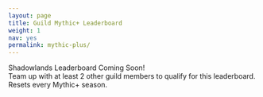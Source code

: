 ```yaml
---
layout: page
title: Guild Mythic+ Leaderboard
weight: 1
nav: yes
permalink: mythic-plus/
---
```

<p class="leaderboard-description">Shadowlands Leaderboard Coming Soon!<br>Team up with at least 2 other guild members to qualify for this leaderboard. Resets every Mythic+ season.</p>
<ol id="gmih-leaderboard"></ol>
<script>
  var dungeonInfo = {
    "Mists of Tirna Scithe": {
      "1-star": 1800000,
      "2-stars": 1440000,
      "3-stars": 1080000,
      safeName: 'mists-of-tirna-scithe'
    },
    "The Necrotic Wake": {
      "1-star": 2160000,
      "2-stars": 1728000,
      "3-stars": 1296000,
      safeName: 'the-necrotic-wake'
    },
    "De Other Side": {
      "1-star": 2340000,
      "2-stars": 1872000,
      "3-stars": 1404000,
      safeName: 'de-other-side'
    },
    "Halls of Atonement": {
      "1-star": 1860000,
      "2-stars": 1488000,
      "3-stars": 1116000,
      safeName: 'halls-of-atonement'
    },
    "Plaguefall": {
      "1-star": 2280000,
      "2-stars": 1824000,
      "3-stars": 1368000,
      safeName: 'plaguefall'
    },
    "Sanguine Depths": {
      "1-star": 2460000,
      "2-stars": 1968000,
      "3-stars": 1476000,
      safeName: 'sanguine-depths'
    },
    "Spires of Ascension": {
      "1-star": 2340000,
      "2-stars": 1872000,
      "3-stars": 1404000,
      safeName: 'spires-of-ascension'
    },
    "Theater of Pain": {
      "1-star": 2220000,
      "2-stars": 1776000,
      "3-stars": 1332000,
      safeName: 'theater-of-pain'
    }
  }

  function convertMS(milliseconds) {
    var day, hour, minute, seconds, over;
    
    if (milliseconds < 0) {
      milliseconds = Math.abs(milliseconds);
      over = true;
    }

    seconds = Math.floor(milliseconds / 1000);
    minute = Math.floor(seconds / 60);
    seconds = seconds % 60;
    hour = Math.floor(minute / 60);
    minute = minute % 60;
    day = Math.floor(hour / 24);
    hour = hour % 24;
    
    return `${hour}:${minute < 10 ? '0' : ''}${minute}:${seconds < 10 ? '0' : ''}${seconds}`;
}



function convertMSTooltip(milliseconds) {
    var day, hour, minute, seconds, over;
    
    if (milliseconds < 0) {
      milliseconds = Math.abs(milliseconds);
      over = true;
    }

    seconds = Math.floor(milliseconds / 1000);
    minute = Math.floor(seconds / 60);
    seconds = seconds % 60;
    hour = Math.floor(minute / 60);
    minute = minute % 60;
    day = Math.floor(hour / 24);
    hour = hour % 24;
    
    return `${over ? 'Over by ' : 'Under by '}${hour}:${minute < 10 ? '0' : ''}${minute}:${seconds < 10 ? '0' : ''}${seconds}`;
}

function timeDiff(curr, prev) {
  var ms_Min = 60 * 1000; // milliseconds in Minute 
  var ms_Hour = ms_Min * 60; // milliseconds in Hour 
  var ms_Day = ms_Hour * 24; // milliseconds in day 
  var ms_Mon = ms_Day * 30; // milliseconds in Month 
  var ms_Yr = ms_Day * 365; // milliseconds in Year 
  var diff = curr - prev; //difference between dates. 
  // If the diff is less then milliseconds in a minute 
  if (diff < ms_Min) {
      return Math.round(diff / 1000) + ' seconds ago'; 

      // If the diff is less then milliseconds in a Hour 
  } else if (diff < ms_Hour) { 
      if (Math.round(diff / ms_Min) === 1) {
        return Math.round(diff / ms_Min) + ' minute ago'; 
      }
      return Math.round(diff / ms_Min) + ' minutes ago'; 

      // If the diff is less then milliseconds in a day 
  } else if (diff < ms_Day) { 
      if (Math.round(diff / ms_Hour) === 1) {
        return Math.round(diff / ms_Hour) + ' hour ago'; 
      }
      return Math.round(diff / ms_Hour) + ' hours ago'; 

      // If the diff is less then milliseconds in a Month 
  } else  if (diff < ms_Mon) { 
      if (Math.round(diff / ms_Day) === 1) {
        return Math.round(diff / ms_Day) + ' day ago'; 
      }
      return Math.round(diff / ms_Day) + ' days ago';
  } else if (diff < ms_Yr) {
      if (Math.round(diff / ms_Mon) === 1) {
        return Math.round(diff / ms_Mon) + ' month ago'; 
      }
      return Math.round(diff / ms_Mon) + ' months ago'; 
  } else { 
    if (Math.round(diff / ms_Yr) === 1) {
      return Math.round(diff / ms_Yr) + ' year ago';
    }
      return Math.round(diff / ms_Yr) + ' years ago'; 
  } 
} 

  function createLeaderboard(data) {
    var tankSpecs = ["Protection", "Vengeance", "Brewmaster", "Guardian", "Blood"];
    var healerSpecs = ["Restoration", "Mistweaver", "Holy", "Discipline"];


    data.sort(function (data1, data2) {
      // Sort by Key Difficulty
      if (parseInt(data1.Key) < parseInt(data2.Key)) return 1;
      if (parseInt(data1.Key) > parseInt(data2.Key)) return -1;

      // Sort by duration
      if (dungeonInfo[data1.Dungeon]["1-star"] - parseInt(data1.Duration) > dungeonInfo[data2.Dungeon]["1-star"] - parseInt(data2.Duration)) return -1;
      if (dungeonInfo[data1.Dungeon]["1-star"] - parseInt(data1.Duration) < dungeonInfo[data2.Dungeon]["1-star"] - parseInt(data2.Duration)) return 1;

    }).forEach(function(guildRun) {
      var stars = "";
      var group = {
        tank: {
        },
        healer: {
        },
        dps: []
      };
      var groupMembers = [[guildRun.Member1, guildRun["Member1-Spec"], guildRun["Member1-Guild"]], [guildRun.Member2, guildRun["Member2-Spec"], guildRun["Member2-Guild"]], [guildRun.Member3, guildRun["Member3-Spec"], guildRun["Member3-Guild"]], [guildRun.Member4, guildRun["Member4-Spec"], guildRun["Member4-Guild"]], [guildRun.Member5, guildRun["Member5-Spec"], guildRun["Member5-Guild"]]];
      groupMembers.forEach(function(member) {
        if (tankSpecs.includes(member[1])) {
          group.tank = {
            name: decodeURIComponent(member[0]),
            member: member[2]
          };
        } else if (healerSpecs.includes(member[1])) {
          group.healer = {
            name: decodeURIComponent(member[0]),
            member: member[2]
          }
        } else {
          group.dps.push({
            name:decodeURIComponent(member[0]),
            member: member[2]
          });
        }
      });
      
      if(guildRun.Duration <= dungeonInfo[guildRun.Dungeon]["1-star"]) {
        if(guildRun.Duration <= dungeonInfo[guildRun.Dungeon]["3-star"]) {
          stars = "three-star";
        } else if(guildRun.Duration <= dungeonInfo[guildRun.Dungeon]["2-star"]) {
          stars = "two-star";
        } else {
          stars = "one-star";
        }
      }


      var run = document.createElement('li');
      run.classList.add('guild-run', `guild-run--${dungeonInfo[guildRun.Dungeon].safeName}`);
      var runHTML = `<div class="guild-run__container"><div class="dungeon-details">
        <h2 class="dungeon-name"><span class="dungeon-level">+${guildRun.Key}</span> ${guildRun.Dungeon}</h2>
        <div class="dungeon-details__container">
          <div class="timer">
            <div class="timer__time"><svg fill="#000000" xmlns="http://www.w3.org/2000/svg" xmlns:xlink="http://www.w3.org/1999/xlink" version="1.1" x="0px" y="0px" viewBox="0 0 100 100" style="enable-background:new 0 0 100 100;" xml:space="preserve"><style type="text/css">.st0{fill:none;}</style><rect class="st0" width="100" height="100"></rect><path d="M74.8,30.5c-0.3-0.3-0.7-0.7-1.1-1l1-1.3l0.6,0.5c0.6,0.4,1.4,0.3,1.8-0.2l1.8-2.3c0.4-0.6,0.3-1.4-0.2-1.8l-3.6-2.8  l-3.6-2.8c-0.6-0.4-1.4-0.3-1.8,0.2L68,21.1c-0.4,0.6-0.3,1.4,0.2,1.8l0.6,0.5l-1.2,1.5c-3.6-2.1-7.7-3.6-11.8-4.2v-2.9h1.1  c1.1,0,2-0.9,2-2v-4.1c0-1.1-0.9-2-2-2h-4h-9.6c-1.1,0-2,0.9-2,2v4.1c0,1.1,0.9,2,2,2h1.1v2.9c-4.2,0.7-8.2,2.1-11.8,4.2l-1.2-1.5  l0.6-0.5c0.6-0.4,0.7-1.3,0.2-1.8l-1.8-2.3c-0.4-0.6-1.3-0.7-1.8-0.2l-3.6,2.8l-3.6,2.8c-0.6,0.4-0.7,1.3-0.2,1.8l1.8,2.3  c0.4,0.6,1.3,0.7,1.8,0.2l0.6-0.5l1,1.3c-0.4,0.3-0.7,0.7-1.1,1c-6.6,6.6-10.3,15.4-10.3,24.8s3.6,18.2,10.3,24.8  c6.6,6.6,15.4,10.3,24.8,10.3s18.2-3.6,24.8-10.3c6.6-6.6,10.3-15.4,10.3-24.8S81.4,37.1,74.8,30.5z M50,85  c-16.4,0-29.8-13.4-29.8-29.8c0-16.4,13.4-29.8,29.8-29.8s29.8,13.4,29.8,29.8C79.8,71.7,66.4,85,50,85z"></path><path d="M50,30.5v24.8h24.8C74.8,41.6,63.7,30.5,50,30.5z"></path></svg>${convertMS(guildRun.Duration)}<span class="duration-tooltip">${convertMSTooltip(dungeonInfo[guildRun.Dungeon]["1-star"] - guildRun.Duration)}</span></div>
            <div class="timer__stars ${stars}">
              <svg class="svg-inline--fa fa-star fa-w-18" aria-hidden="true" data-prefix="fas" data-icon="star" role="img" xmlns="http://www.w3.org/2000/svg" viewBox="0 0 576 512" data-fa-i2svg=""><path fill="" d="M259.3 17.8L194 150.2 47.9 171.5c-26.2 3.8-36.7 36.1-17.7 54.6l105.7 103-25 145.5c-4.5 26.3 23.2 46 46.4 33.7L288 439.6l130.7 68.7c23.2 12.2 50.9-7.4 46.4-33.7l-25-145.5 105.7-103c19-18.5 8.5-50.8-17.7-54.6L382 150.2 316.7 17.8c-11.7-23.6-45.6-23.9-57.4 0z"></path></svg>
              <svg class="svg-inline--fa fa-star fa-w-18" aria-hidden="true" data-prefix="fas" data-icon="star" role="img" xmlns="http://www.w3.org/2000/svg" viewBox="0 0 576 512" data-fa-i2svg=""><path fill="" d="M259.3 17.8L194 150.2 47.9 171.5c-26.2 3.8-36.7 36.1-17.7 54.6l105.7 103-25 145.5c-4.5 26.3 23.2 46 46.4 33.7L288 439.6l130.7 68.7c23.2 12.2 50.9-7.4 46.4-33.7l-25-145.5 105.7-103c19-18.5 8.5-50.8-17.7-54.6L382 150.2 316.7 17.8c-11.7-23.6-45.6-23.9-57.4 0z"></path></svg>
              <svg class="svg-inline--fa fa-star fa-w-18" aria-hidden="true" data-prefix="fas" data-icon="star" role="img" xmlns="http://www.w3.org/2000/svg" viewBox="0 0 576 512" data-fa-i2svg=""><path fill="" d="M259.3 17.8L194 150.2 47.9 171.5c-26.2 3.8-36.7 36.1-17.7 54.6l105.7 103-25 145.5c-4.5 26.3 23.2 46 46.4 33.7L288 439.6l130.7 68.7c23.2 12.2 50.9-7.4 46.4-33.7l-25-145.5 105.7-103c19-18.5 8.5-50.8-17.7-54.6L382 150.2 316.7 17.8c-11.7-23.6-45.6-23.9-57.4 0z"></path></svg>
            </div>
          </div>
          <ul class="affixes">
            ${guildRun.Affix1 ? `<li class="${guildRun.Affix1.toLowerCase()}"><span>${guildRun.Affix1}</span></li>`: ''}
            ${guildRun.Affix2 ? `<li class="${guildRun.Affix2.toLowerCase()}"><span>${guildRun.Affix2}</span></li>`: ''}
            ${guildRun.Affix3 ? `<li class="${guildRun.Affix3.toLowerCase()}"><span>${guildRun.Affix3}</span></li>`: ''}
            ${guildRun.Affix4 ? `<li class="${guildRun.Affix4.toLowerCase()}"><span>${guildRun.Affix4}</span></li>`: ''}
          </ul>
          <div class="date-information__container"><svg xmlns="http://www.w3.org/2000/svg" data-name="Layer 1" viewBox="0 0 64 64" x="0px" y="0px"><title>Artboard 43</title><path d="M58.4567,7.6694H50.1889v3.5432a4.9606,4.9606,0,1,1-9.9212,0V7.6694H23.7322v3.5432a4.9606,4.9606,0,1,1-9.9211,0V7.6694H5.5433A3.5446,3.5446,0,0,0,2,11.2126V58.4568A3.5474,3.5474,0,0,0,5.5433,62H58.4567A3.5474,3.5474,0,0,0,62,58.4568V11.2126A3.5446,3.5446,0,0,0,58.4567,7.6694Zm2.126,50.7874a2.1285,2.1285,0,0,1-2.126,2.1258H5.5433a2.1285,2.1285,0,0,1-2.126-2.1258V22.3148H60.5827ZM15.2284,11.2126V5.5434a3.5433,3.5433,0,0,1,7.0866,0v5.6692a3.5433,3.5433,0,1,1-7.0866,0Zm26.4566,0V5.5434a3.5433,3.5433,0,1,1,7.0866,0v5.6692a3.5433,3.5433,0,1,1-7.0866,0ZM26.5669,44.2834V38.614a.7088.7088,0,0,1,.7087-.7084h9.4488a.7088.7088,0,0,1,.7087.7084v5.6694a.7091.7091,0,0,1-.7087.7089H27.2756A.709.709,0,0,1,26.5669,44.2834Zm0-11.3385V27.2757a.7089.7089,0,0,1,.7087-.7088h9.4488a.7089.7089,0,0,1,.7087.7088v5.6692a.7089.7089,0,0,1-.7087.7087H27.2756A.7088.7088,0,0,1,26.5669,32.9449Zm0,22.6772V49.9528a.7088.7088,0,0,1,.7087-.7087h9.4488a.7089.7089,0,0,1,.7087.7087v5.6693a.7089.7089,0,0,1-.7087.7085H27.2756A.7088.7088,0,0,1,26.5669,55.6221ZM43.5748,44.2834V38.614a.7088.7088,0,0,1,.7087-.7084h9.4488a.7088.7088,0,0,1,.7087.7084v5.6694a.7091.7091,0,0,1-.7087.7089H44.2835A.709.709,0,0,1,43.5748,44.2834Zm0-11.3385V27.2757a.7089.7089,0,0,1,.7087-.7088h9.4488a.7089.7089,0,0,1,.7087.7088v5.6692a.7089.7089,0,0,1-.7087.7087H44.2835A.7088.7088,0,0,1,43.5748,32.9449Zm0,22.6772V49.9528a.7088.7088,0,0,1,.7087-.7087h9.4488a.7089.7089,0,0,1,.7087.7087v5.6693a.7089.7089,0,0,1-.7087.7085H44.2835A.7088.7088,0,0,1,43.5748,55.6221ZM9.559,44.2834V38.614a.7088.7088,0,0,1,.7087-.7084h9.4488a.7088.7088,0,0,1,.7087.7084v5.6694a.709.709,0,0,1-.7087.7089H10.2677A.7091.7091,0,0,1,9.559,44.2834Zm0-11.3385V27.2757a.7089.7089,0,0,1,.7087-.7088h9.4488a.7089.7089,0,0,1,.7087.7088v5.6692a.7088.7088,0,0,1-.7087.7087H10.2677A.7089.7089,0,0,1,9.559,32.9449Zm0,22.6772V49.9528a.7089.7089,0,0,1,.7087-.7087h9.4488a.7088.7088,0,0,1,.7087.7087v5.6693a.7088.7088,0,0,1-.7087.7085H10.2677A.7089.7089,0,0,1,9.559,55.6221Z"></path></svg><div class="date-information">${timeDiff(Date.now(),guildRun.Timestamp)}<span class="timestamp">${new Date(guildRun.Timestamp).toLocaleString("en-US", {timeZone: "America/Los_Angeles", year: 'numeric', month: 'long', day: 'numeric', timeZoneName: 'short', hour: 'numeric', minute: 'numeric', second: 'numeric'})}</span></div></div>
        </div>
      </div>
      <ul class="dungeon-group">
        <li class="dungeon-group-icon dungeon-group-icon--tank member--${group.tank.member}">${group.tank.name}</li>
        <li class="dungeon-group-icon dungeon-group-icon--healer member--${group.healer.member}">${group.healer.name}</li>
        <li class="dungeon-group-icon dungeon-group-icon--dps member--${group.dps[0].member}">${group.dps[0].name}</li>
        <li class="dungeon-group-icon dungeon-group-icon--dps member--${group.dps[1].member}">${group.dps[1].name}</li>
        <li class="dungeon-group-icon dungeon-group-icon--dps member--${group.dps[2].member}">${group.dps[2].name}</li>   
      </ul></div>`;

      run.innerHTML = runHTML;
      document.querySelector('#gmih-leaderboard').appendChild(run);


    })
  }

  document.addEventListener('DOMContentLoaded', function(event) {
    fetch('/data/leaderboard.json')
      .then(response => response.json())
      .then(data => createLeaderboard(data));
  })
</script>